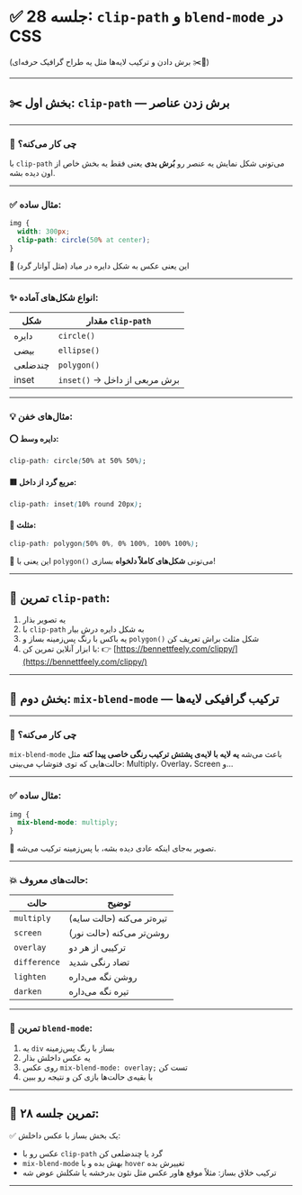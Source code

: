 # ✅ جلسه 28: `clip-path` و `blend-mode` در CSS

(برش دادن و ترکیب لایه‌ها مثل یه طراح گرافیک حرفه‌ای ✂️🧪)

---

## ✂️ بخش اول: `clip-path` — برش زدن عناصر

---

### 🎯 چی کار می‌کنه؟

با `clip-path` می‌تونی شکل نمایش یه عنصر رو **بُرش بدی**
یعنی فقط یه بخش خاص از اون دیده بشه.

---

### ✅ مثال ساده:

```css
img {
  width: 300px;
  clip-path: circle(50% at center);
}
```

📸 این یعنی عکس به شکل دایره در میاد (مثل آواتار گرد)

---

### ✨ انواع شکل‌های آماده:

| شکل     | مقدار `clip-path`             |
| ------- | ----------------------------- |
| دایره   | `circle()`                    |
| بیضی    | `ellipse()`                   |
| چندضلعی | `polygon()`                   |
| inset   | `inset()` → برش مربعی از داخل |

---

### 💡 مثال‌های خفن:

#### ⭕ دایره وسط:

```css
clip-path: circle(50% at 50% 50%);
```

#### 🟥 مربع گرد از داخل:

```css
clip-path: inset(10% round 20px);
```

#### 🔺 مثلث:

```css
clip-path: polygon(50% 0%, 0% 100%, 100% 100%);
```

🔸 این یعنی با `polygon()` می‌تونی **شکل‌های کاملاً دلخواه** بسازی!

---

## 🧪 تمرین `clip-path`:

1. یه تصویر بذار
2. با `clip-path` به شکل دایره درش بیار
3. یه باکس با رنگ پس‌زمینه بساز و `polygon()` شکل مثلث براش تعریف کن
4. با ابزار آنلاین تمرین کن:
   👉 [https://bennettfeely.com/clippy/](https://bennettfeely.com/clippy/)

---

## 🌈 بخش دوم: `mix-blend-mode` — ترکیب گرافیکی لایه‌ها

---

### 🎯 چی کار می‌کنه؟

`mix-blend-mode` باعث می‌شه **یه لایه با لایه‌ی پشتش ترکیب رنگی خاصی پیدا کنه**
مثل حالت‌هایی که توی فتوشاپ می‌بینی: Multiply، Overlay، Screen و...

---

### ✅ مثال ساده:

```css
img {
  mix-blend-mode: multiply;
}
```

📸 تصویر به‌جای اینکه عادی دیده بشه، با پس‌زمینه ترکیب می‌شه.

---

### 💥 حالت‌های معروف:

| حالت         | توضیح                      |
| ------------ | -------------------------- |
| `multiply`   | تیره‌تر می‌کنه (حالت سایه) |
| `screen`     | روشن‌تر می‌کنه (حالت نور)  |
| `overlay`    | ترکیبی از هر دو            |
| `difference` | تضاد رنگی شدید             |
| `lighten`    | روشن نگه می‌داره           |
| `darken`     | تیره نگه می‌داره           |

---

### 🧪 تمرین `blend-mode`:

1. یه `div` بساز با رنگ پس‌زمینه
2. یه عکس داخلش بذار
3. روی عکس `mix-blend-mode: overlay;` تست کن
4. با بقیه‌ی حالت‌ها بازی کن و نتیجه رو ببین

---

## 📝 تمرین جلسه ۲۸:

✅ یک بخش بساز با عکس داخلش:

* عکس رو با `clip-path` گرد یا چندضلعی کن
* `mix-blend-mode` بهش بده و با `hover` تغییرش بده
* ترکیب خلاق بساز: مثلاً موقع هاور عکس مثل نئون بدرخشه یا شکلش عوض شه

---
